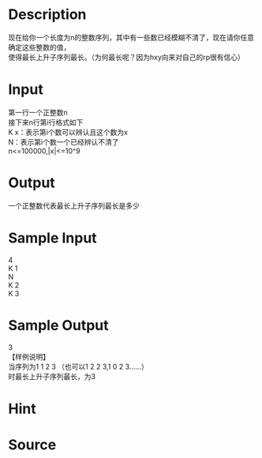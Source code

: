 
# Description

<div class="content"><div>现在给你一个长度为n的整数序列，其中有一些数已经模糊不清了，现在请你任意确定这些整数的值，</div>
<div>使得最长上升子序列最长。（为何最长呢？因为hxy向来对自己的rp很有信心）</div>
<div></div>
<p></p></div>

# Input

<div class="content"><div>第一行一个正整数n</div>
<div>接下来n行第i行格式如下</div>
<div>K x：表示第i个数可以辨认且这个数为x</div>
<div>N：表示第i个数一个已经辨认不清了</div>
<div>n&lt;=100000,|x|&lt;=10^9</div>
<div></div>
<p></p></div>

# Output

<div class="content"><div>一个正整数代表最长上升子序列最长是多少</div>
<div></div>
<p></p></div>

# Sample Input

<div class="content"><span class="sampledata">4<br/>
K 1<br/>
N<br/>
K 2<br/>
K 3</span></div>

# Sample Output

<div class="content"><span class="sampledata">3<br/>
【样例说明】<br/>
当序列为1 1 2 3 （也可以1 2 2 3,1 0 2 3……）<br/>
时最长上升子序列最长，为3</span></div>

# Hint

<div class="content"><p></p></div>

# Source

<div class="content"><p><a href="problemset.php?search="></a></p></div>

